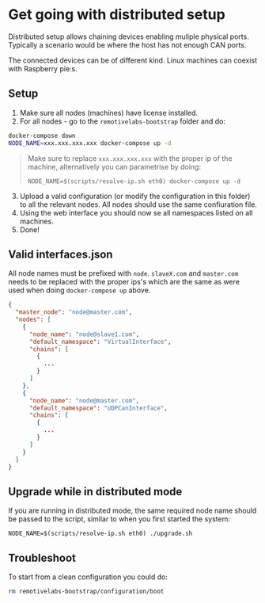 # Get going with distributed setup

Distributed setup allows chaining devices enabling muliple physical ports. Typically a scenario would be where the host has not enough CAN ports. 

The connected devices can be of different kind. Linux machines can coexist with Raspberry pie:s.

## Setup

1. Make sure all nodes (machines) have license installed.
2. For all nodes - go to the `remotivelabs-bootstrap` folder and do:
```bash
docker-compose down
NODE_NAME=xxx.xxx.xxx.xxx docker-compose up -d
```
> Make sure to replace `xxx.xxx.xxx.xxx` with the proper ip of the machine, alternatively you can parametrise by doing: 
>```
>NODE_NAME=$(scripts/resolve-ip.sh eth0) docker-compose up -d
>```

3. Upload a valid configuration (or modify the configuration in this folder) to all the relevant nodes. All nodes should use the same confiuration file.
4. Using the web interface you should now se all namespaces listed on all machines.
5. Done!

## Valid interfaces.json
All node names must be prefixed with `node`. `slaveX.com` and `master.com` needs to be replaced with the proper ips's which are the same as were used when doing `docker-compose up` above.
```json
{
  "master_node": "node@master.com",
  "nodes": [
    {
      "node_name": "node@slave1.com",
      "default_namespace": "VirtualInterface",
      "chains": [
        {
          ...
        }
      ]
    },
    {
      "node_name": "node@master.com",
      "default_namespace": "UDPCanInterface",
      "chains": [
        {
          ...
        }
      ]
    }
  ]
}

```

## Upgrade while in distributed mode

If you are running in distributed mode, the same required node name should be
passed to the script, similar to when you first started the system:

```base
NODE_NAME=$(scripts/resolve-ip.sh eth0) ./upgrade.sh
```


## Troubleshoot

To start from a clean configuration you could do:
```bash
rm remotivelabs-bootstrap/configuration/boot
```
